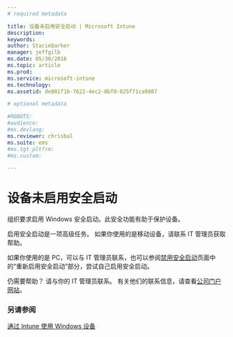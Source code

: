 ```yaml
---
# required metadata

title: 设备未启用安全启动 | Microsoft Intune
description:
keywords:
author: Staciebarker
manager: jeffgilb
ms.date: 05/30/2016
ms.topic: article
ms.prod:
ms.service: microsoft-intune
ms.technology:
ms.assetid: de881f1b-7622-4ec2-8bf8-025f71ca9887

# optional metadata

#ROBOTS:
#audience:
#ms.devlang:
ms.reviewer: chrisbal
ms.suite: ems
#ms.tgt_pltfrm:
#ms.custom:

---
```



# 设备未启用安全启动

组织要求启用 Windows 安全启动。此安全功能有助于保护设备。 

启用安全启动是一项高级任务。 如果你使用的是移动设备，请联系 IT 管理员获取帮助。 

如果你使用的是 PC，可以与 IT 管理员联系，也可以参阅[禁用安全启动](https://msdn.microsoft.com/library/windows/hardware/dn898540(v=vs.85).aspx)页面中的“重新启用安全启动”部分，尝试自己启用安全启动。

仍需要帮助？ 请与你的 IT 管理员联系。 有关他们的联系信息，请查看[公司门户网站](http://portal.manage.microsoft.com)。

### 另请参阅
[通过 Intune 使用 Windows 设备](using-your-windows-device-with-intune.md)

<!--HONumber=Jun16_HO2-->


